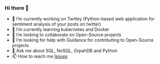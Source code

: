 ### Hi there 👋

<!--
**NaveenThurimerla/NaveenThurimerla** is a ✨ _special_ ✨ repository because its `README.md` (this file) appears on your GitHub profile.
Here are some ideas to get you started:
-->

- 🔭 I’m currently working on Twitley (Python-based web application for sentiment analysis of your posts on twitter)
- 🌱 I’m currently learning kubernetes and Docker
- 👯 I’m looking to collaborate on Open-Source projects
- 🤔 I’m looking for help with Guidance for contributing to Open-Source projects
- 💬 Ask me about SQL, NoSQL, GrpahDB and Python
- 📫 How to reach me [Issues](https://github.com/NaveenThurimerla/NaveenThurimerla/issues)

